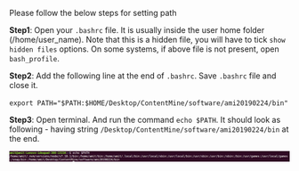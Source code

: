 
Please follow the below steps for setting path

**Step1**: Open your `.bashrc` file. It is usually inside the user home folder (/home/user_name). Note that this is a hidden file, you will have to tick `show hidden files` options. On some systems, if above file is not present, open `bash_profile`.

**Step2**: Add the following line at the end of `.bashrc`. Save `.bashrc` file and close it.

`export PATH="$PATH:$HOME/Desktop/ContentMine/software/ami20190224/bin"`

**Step3**: Open terminal. And run the command `echo $PATH`. It should look as following - having string `/Desktop/ContentMine/software/ami20190224/bin` at the end.

![set_path_screenshoot](set_path_screenshoot.png)
